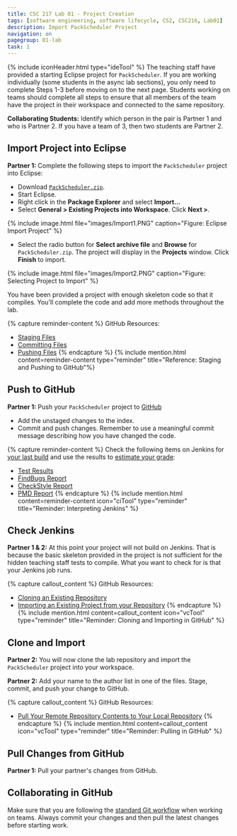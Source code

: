 ```yaml
---
title: CSC 217 Lab 01 - Project Creation
tags: [software engineering, software lifecycle, CS2, CSC216, Lab01]
description: Import PackScheduler Project
navigation: on
pagegroup: 01-lab
task: 1
---
```


{% include iconHeader.html type="ideTool" %}
The teaching staff have provided a starting Eclipse project for `PackScheduler`.  If you are working individually (some students in the async lab sections), you only need to complete Steps 1-3 before moving on to the next page.  Students working on teams should complete all steps to ensure that all members of the team have the project in their workspace and connected to the same repository.

**Collaborating Students:** Identify which person in the pair is Partner 1 and who is Partner 2.  If you have a team of 3, then two students are Partner 2.


## Import Project into Eclipse
**Partner 1:** Complete the following steps to import the `PackScheduler` project into Eclipse:

  * Download [`PackScheduler.zip`](files/PackScheduler.zip).  
  * Start Eclipse.
  * Right click in the **Package Explorer** and select **Import...**
  * Select **General > Existing Projects into Workspace**.  Click **Next >**.

    
{% include image.html file="images/Import1.PNG" caption="Figure: Eclipse Import Project" %} 
    
  * Select the radio button for **Select archive file** and **Browse** for `PackScheduler.zip`.  The project will display in the **Projects** window.  Click **Finish** to import.
  

{% include image.html file="images/Import2.PNG" caption="Figure: Selecting Project to Import" %} 
    
You have been provided a project with enough skeleton code so that it compiles.  You'll complete the code and add more methods throughout the lab.

{% capture reminder-content %} 
GitHub Resources:

  * [Staging Files](https://pages.github.ncsu.edu/engr-csc-software-development/practices-tools/git/git-staging)
  * [Committing Files](https://pages.github.ncsu.edu/engr-csc-software-development/practices-tools/git/git-commit)
  * [Pushing Files](https://pages.github.ncsu.edu/engr-csc-software-development/practices-tools/git/git-push)
{% endcapture %} {% include mention.html content=reminder-content type="reminder" title="Reference: Staging and Pushing to GitHub"%}
## Push to GitHub
**Partner 1:** Push your `PackScheduler` project to [GitHub](https://github.ncsu.edu)

  * Add the unstaged changes to the index.
  * Commit and push changes.  Remember to use a meaningful commit message describing how you have changed the code.  


{% capture reminder-content %}
Check the following items on Jenkins for [your last build](https://pages.github.ncsu.edu/engr-csc-software-development/practices-tools/jenkins/#build-summary-page) and use the results to [estimate your grade](https://pages.github.ncsu.edu/engr-csc-software-development/practices-tools/jenkins/#grade-estimation-example):

  * [Test Results](https://pages.github.ncsu.edu/engr-csc-software-development/practices-tools/jenkins/#test-results)
  * [FindBugs Report](https://pages.github.ncsu.edu/engr-csc-software-development/practices-tools/jenkins/#findbugs-report)
  * [CheckStyle Report](https://pages.github.ncsu.edu/engr-csc-software-development/practices-tools/jenkins/#checkstyle-report)
  * [PMD Report](https://pages.github.ncsu.edu/engr-csc-software-development/practices-tools/jenkins/#pmd-report)
{% endcapture %}
{% include mention.html content=reminder-content icon="ciTool" type="reminder" title="Reminder: Interpreting Jenkins" %}
## Check Jenkins
**Partner 1 & 2:** At this point your project will not build on Jenkins.  That is because the basic skeleton provided in the project is not sufficient for the hidden teaching staff tests to compile.  What you want to check for is that your Jenkins job runs.




{% capture callout_content %}
GitHub Resources:

  * [Cloning an Existing Repository](https://pages.github.ncsu.edu/engr-csc-software-development/practices-tools/git/git-clone)
  * [Importing an Existing Project from your Repository](https://pages.github.ncsu.edu/engr-csc-software-development/practices-tools/git/git-import.html)
{% endcapture %}
{% include mention.html content=callout_content icon="vcTool" type="reminder" title="Reminder: Cloning and Importing in GitHub" %}
## Clone and Import
**Partner 2:** You will now clone the lab repository and import the `PackScheduler` project into your workspace.




**Partner 2:** Add your name to the author list in one of the files.  Stage, commit, and push your change to GitHub.

{% capture callout_content %}
GitHub Resources:

  * [Pull Your Remote Repository Contents to Your Local Repository](https://pages.github.ncsu.edu/engr-csc-software-development/practices-tools/git/git-pull)
{% endcapture %}
{% include mention.html content=callout_content icon="vcTool" type="reminder" title="Reminder: Pulling in GitHub" %}
## Pull Changes from GitHub
**Partner 1:** Pull your partner's changes from GitHub.





## Collaborating in GitHub
Make sure that you are following the [standard Git workflow](https://pages.github.ncsu.edu/engr-csc-software-development/practices-tools/git/git-workflow) when working on teams.  Always commit your changes and then pull the latest changes before starting work.

